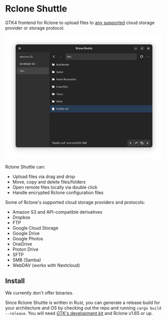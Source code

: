 # Rclone Shuttle

GTK4 frontend for Rclone to upload files to [any supported](https://rclone.org/overview/) cloud storage provider or storage protocol.

![Screenshot](meta/screenshot.png)

Rclone Shuttle can:

- Upload files via drag and drop
- Move, copy and delete files/folders
- Open remote files locally via double click
- Handle encrypted Rclone configuration files

Some of Rclone's supported cloud storage providers and protocols:

- Amazon S3 and API-compatible derivatives
- Dropbox
- FTP
- Google Cloud Storage
- Google Drive
- Google Photos
- OneDrive
- Proton Drive
- SFTP
- SMB (Samba)
- WebDAV (works with Nextcloud)

## Install

We currently don't offer binaries.

Since Rclone Shuttle is written in Rust, you can generate a release build for your architecture and OS by checking out the repo and running `cargo build --release`. You will need [GTK's development kit](https://gtk-rs.org/gtk4-rs/stable/latest/book/installation.html) and Rclone v1.65 or up.